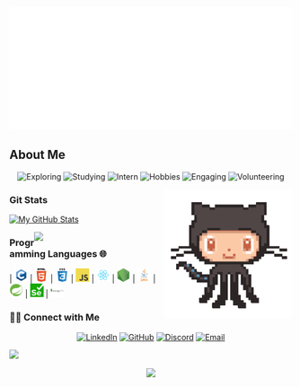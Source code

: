 <img src="https://github.com/datt03/MyInfo/blob/main/dynamic.svg"/>

## About Me

<p align="center">
    <img src="https://img.shields.io/badge/Exploring-new%20technologies-blue?style=flat&logo=exploration" alt="Exploring">
    <img src="https://img.shields.io/badge/Studying-4th%20year%20student-orange?style=flat&logo=study" alt="Studying">
    <img src="https://img.shields.io/badge/Intern-EPAM%20Systems-green?style=flat&logo=work" alt="Intern">
    <img src="https://img.shields.io/badge/Hobbies-Graphic%20Design-red?style=flat&logo=hobbies" alt="Hobbies">
    <img src="https://img.shields.io/badge/Engaging-Student%20clubs-purple?style=flat&logo=clubs" alt="Engaging">
    <img src="https://img.shields.io/badge/Volunteering-Social%20initiatives-blue?style=flat&logo=volunteering" alt="Volunteering">
</p>


<img align='right' src="https://raw.githubusercontent.com/iCharlesZ/FigureBed/master/img/octocat.gif" width="230">


<h3>Git Stats </h3>

[![My GitHub Stats](https://github-readme-stats.vercel.app/api?username=datt03&show_icons=true&title_color=fff&icon_color=79ff97&text_color=9f9f9f&bg_color=151515)](https://github.com/datt03)

<img align='right' src="https://media.giphy.com/media/M9gbBd9nbDrOTu1Mqx/giphy.gif" width="230">

### Programming Languages 🌐

| [<img src="https://raw.githubusercontent.com/github/explore/master/topics/c/c.png" alt="C" width="24">](https://en.wikipedia.org/wiki/C_(programming_language)) | [<img src="https://raw.githubusercontent.com/github/explore/master/topics/html/html.png" alt="HTML" width="24">](https://developer.mozilla.org/en-US/docs/Web/HTML) | [<img src="https://raw.githubusercontent.com/github/explore/master/topics/css/css.png" alt="CSS" width="24">](https://developer.mozilla.org/en-US/docs/Web/CSS) | [<img src="https://raw.githubusercontent.com/github/explore/master/topics/javascript/javascript.png" alt="JavaScript" width="24">](https://developer.mozilla.org/en-US/docs/Web/JavaScript) | [<img src="https://raw.githubusercontent.com/github/explore/master/topics/react/react.png" alt="React" width="24">](https://reactjs.org/) | [<img src="https://raw.githubusercontent.com/github/explore/master/topics/nodejs/nodejs.png" alt="Node.js" width="24">](https://nodejs.org/) | [<img src="https://raw.githubusercontent.com/github/explore/master/topics/java/java.png" alt="Java" width="24">](https://www.java.com/) | [<img src="https://raw.githubusercontent.com/github/explore/master/topics/spring-boot/spring-boot.png" alt="Spring Boot" width="24">](https://spring.io/projects/spring-boot) | [<img src="https://raw.githubusercontent.com/github/explore/master/topics/selenium/selenium.png" alt="Selenium" width="24">](https://www.selenium.dev/) | [<img src="https://raw.githubusercontent.com/github/explore/master/topics/mongodb/mongodb.png" alt="MongoDB" width="24">](https://www.mongodb.com/)

<h3> 🤝🏻 Connect with Me </h3>
<p align="center">
<a href="https://www.linkedin.com/in/debadatta-pujhari-072a622b5" target="_blank"><img alt="LinkedIn" src="https://img.shields.io/badge/LinkedIn-www.linkedin.com/in/debadatta--pujhari--072a622b5-blue?style=flat&logo=linkedin"></a>
<a href="https://github.com/datt03" target="_blank"><img alt="GitHub" src="https://img.shields.io/badge/GitHub-github.com/datt03-blue?style=flat&logo=github"></a>
<a href="https://discord.com/users/debadatta0821" target="_blank"><img alt="Discord" src="https://img.shields.io/badge/Discord-debadatta0821-blue?style=flat&logo=discord"></a>
<a href="mailto:debadattapujhari03@gmail.com"><img alt="Email" src="https://img.shields.io/badge/Email-debadattapujhari03@gmail.com-blue?style=flat&logo=gmail"></a>
</p>

<a href="https://github.com/datt03">
  <img src="https://github-readme-stats.vercel.app/api/top-langs/?username=datt03&layout=compact" />
</a>

<p align="center">
  <img src="https://github.com/thompsonemerson/thompsonemerson/raw/master/cover-thompson.png" />
</p>
